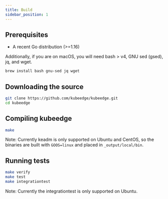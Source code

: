 ```yaml
---
title: Build
sidebar_position: 1
---
```


## Prerequisites

* A recent Go distribution (>=1.16)

Additionally, if you are on macOS, you will need bash > v4, GNU sed (gsed), jq, and wget.

```bash
brew install bash gnu-sed jq wget
```

## Downloading the source

```bash
git clone https://github.com/kubeedge/kubeedge.git
cd kubeedge
```

## Compiling kubeedge

```bash
make
```

Note: Currently keadm is only supported on Ubuntu and CentOS, so the binaries are built with `GOOS=linux` and placed in `_output/local/bin`.

## Running tests

```bash
make verify
make test
make integrationtest
```

Note: Currently the integrationtest is only supported on Ubuntu.

